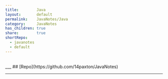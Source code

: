 ```yaml
---
title:        Java        
layout:       default        
permalink:    JavaNotes/Java        
category:     JavaNotes        
has_children: true        
share:        true        
shortRepo:      
  - javanotes      
  - default        
---
```

      
<br/>      
___      
## [Repo](https://github.com/14paxton/JavaNotes)      
      
***